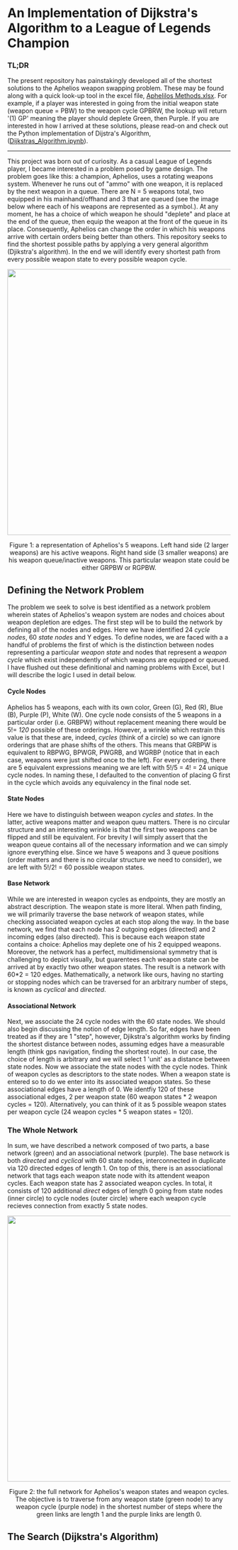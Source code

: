 # An Implementation of Dijkstra's Algorithm to a League of Legends Champion
### TL;DR
The present repository has painstakingly developed all of the shortest solutions to the Aphelios weapon swapping problem. These may be found along with a quick look-up tool in the excel file, [Aphelilos Methods.xlsx](https://github.com/paulsylvia20/Djikstras_Algorithm/blob/1a8f58013b5c6eedfc4ac46de77b1a841bf63032/Aphelios_Methods.xlsx). For example, if a player was interested in going from the initial weapon state (weapon queue = PBW) to the weapon cycle GPBRW, the lookup will return '(1) GP' meaning the player should deplete Green, then Purple. If you are interested in how I arrived at these solutions, please read-on and check out the Python implementation of Dijstra's Algorithm, ([Dijkstras_Algorithm.ipynb]()).

---
This project was born out of curiosity. As a casual League of Legends player, I became interested in a problem posed by game design. The problem goes like this: a champion, Aphelios, uses a rotating weapons system. Whenever he runs out of "ammo" with one weapon, it is replaced by the next weapon in a queue. There are N = 5 weapons total, two equipped in his mainhand/offhand and 3 that are queued (see the image below where each of his weapons are represented as a symbol.). At any moment, he has a choice of which weapon he should "deplete" and place at the end of the queue, then equip the weapon at the front of the queue in its place. Consequently, Aphelios can change the order in which his weapons arrive with certain orders being better than others. This repository seeks to find the shortest possible paths by applying a very general algorithm (Djikstra's algorithm). In the end we will identify every shortest path from every possible weapon state to every possible weapon cycle.

<div align="center">
  <img src="https://github.com/user-attachments/assets/4bb759fe-96fd-4a99-b330-263a28f9ea47" width="600">
</div>
<p align="center">Figure 1: a representation of Aphelios's 5 weapons. Left hand side (2 larger weapons) are his active weapons. 
  Right hand side (3 smaller weapons) are his weapon queue/inactive weapons. This particular weapon state could be either GRPBW or RGPBW. </p>
  
## Defining the Network Problem
The problem we seek to solve is best identified as a network problem wherein states of Aphelios's weapon system are nodes and choices about weapon depletion are edges. The first step will be to build the network by defining all of the nodes and edges. Here we have identified 24 *cycle nodes*, 60 *state nodes* and Y edges. To define nodes, we are faced with a a handful of problems the first of which is the distinction between nodes representing a particular *weapon state* and nodes that represent a *weapon cycle* which exist independently of which weapons are equipped or queued. I have flushed out these definitional and naming problems with Excel, but I will describe the logic I used in detail below.

#### Cycle Nodes
Aphelios has 5 weapons, each with its own color, Green (G), Red (R), Blue (B), Purple (P), White (W). One cycle node consists of the 5 weapons in a particular order (i.e. GRBPW) without replacement meaning there would be 5!= *120* possible of these orderings. However, a wrinkle which restrain this value is that these are, indeed, *cycles* (think of a circle) so we can ignore orderings that are phase shifts of the others. This means that GRBPW is equivalent to RBPWG, BPWGR, PWGRB, and WGRBP (notice that in each case, weapons were just shifted once to the left). For every ordering, there are 5 equivalent expressions meaning we are left with 5!/5 = 4! = 24 unique cycle nodes. In naming these, I defaulted to the convention of placing G first in the cycle which avoids any equivalency in the final node set.

#### State Nodes
Here we have to distinguish between weapon *cycles* and *states*. In the latter, active weapons matter and weapon queu matters. There is no circular structure and an interesting wrinkle is that the first two weapons can be flipped and still be equivalent. For brevity I will simply assert that the weapon queue contains all of the necessary information and we can simply ignore everything else. Since we have 5 weapons and 3 queue positions (order matters and there is no circular structure we need to consider), we are left with 5!/2! = 60 possible weapon states.

#### Base Network
While we are interested in weapon cycles as endpoints, they are mostly an abstract description. The weapon state is more literal. When path finding, we will primarily traverse the base network of weapon states, while checking associated weapon cycles at each stop along the way. In the base network, we find that each node has 2 outgoing edges (directed) and 2 incoming edges (also directed). This is because each weapon state contains a choice: Aphelios may deplete one of his 2 equipped weapons. Moreover, the network has a perfect, multidimensional symmetry that is challenging to depict visually, but guarentees each weapon state can be arrived at by exactly two other weapon states. The result is a network with 60*2 = 120 edges. Mathematically, a network like ours, having no starting or stopping nodes which can be traversed for an arbitrary number of steps, is known as *cyclical* and *directed*.

#### Associational Network
Next, we associate the 24 cycle nodes with the 60 state nodes. We should also begin discussing the notion of edge length. So far, edges have been treated as if they are 1 "step", however, Djikstra's algorithm works by finding the shortest distance between nodes, assuming edges have a measurable length (think gps navigation, finding the shortest route). In our case, the choice of length is arbitrary and we will select 1 'unit' as a distance between state nodes. Now we associate the state nodes with the cycle nodes. Think of weapon cycles as descriptors to the state nodes. When a weapon state is entered so to do we enter into its associated weapon states. So these associational edges have a length of 0. We identfiy 120 of these associational edges, 2 per weapon state (60 weapon states * 2 weapon cycles = 120). Alternatively, you can think of it as 5 possible weapon states per weapon cycle (24 weapon cycles * 5 weapon states = 120).

### The Whole Network
In sum, we have described a network composed of two parts, a base network (green) and an associational network (purple). The base network is both *directed* and *cyclical* with 60 state nodes, interconnected in duplicate via 120 directed edges of length 1. On top of this, there is an associational network that tags each weapon state node with its attendent weapon cycles. Each weapon state has 2 associated weapon cycles. In total, it consists of 120 additional *direct* edges of length 0 going from state nodes (inner circle) to cycle nodes (outer circle) where each weapon cycle recieves connection from exactly 5 state nodes.

<div align="center">
  <img src="https://github.com/user-attachments/assets/64c858cf-9b82-4928-9877-6b5d5fa80b3b" width="600">
</div>
<p align="center">Figure 2: the full network for Aphelios's weapon states and weapon cycles. The objective is to traverse from any weapon state (green node) to any weapon cycle (purple node) in the shortest number of steps where the green links are length 1 and the purple links are length 0. </p>

## The Search (Dijkstra's Algorithm)
